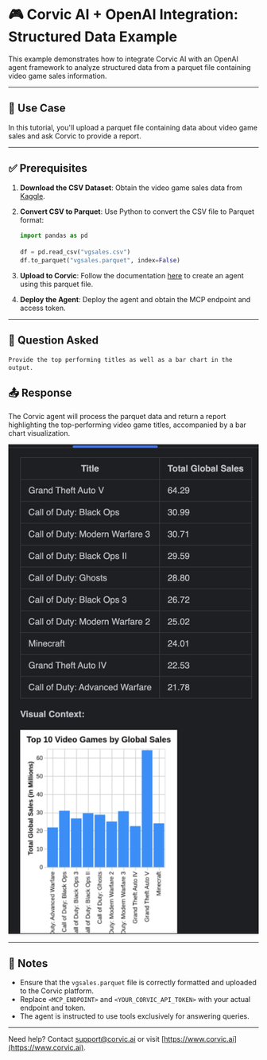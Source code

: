 # 🎮 Corvic AI + OpenAI Integration: Structured Data Example

This example demonstrates how to integrate Corvic AI with an OpenAI agent framework to analyze structured data from a parquet file containing video game sales information.

---

## 📘 Use Case

In this tutorial, you'll upload a parquet file containing data about video game sales and ask Corvic to provide a report.

---

## ✅ Prerequisites

1. **Download the CSV Dataset**: Obtain the video game sales data from [Kaggle](https://www.kaggle.com/datasets/gregorut/videogamesales).

2. **Convert CSV to Parquet**: Use Python to convert the CSV file to Parquet format:

   ```python
   import pandas as pd

   df = pd.read_csv("vgsales.csv")
   df.to_parquet("vgsales.parquet", index=False)
   ```

3. **Upload to Corvic**: Follow the documentation [here](https://app.corvic.ai/docs/howToUseCorvic#create-pipelines) to create an agent using this parquet file.

4. **Deploy the Agent**: Deploy the agent and obtain the MCP endpoint and access token.

---

## 🧠 Question Asked

```text
Provide the top performing titles as well as a bar chart in the output.
```

## 📤 Response

The Corvic agent will process the parquet data and return a report highlighting the top-performing video game titles, accompanied by a bar chart visualization.

![Top Performing Titles](../../assets/images/output_gen_bi.png)

---

## 📄 Notes

- Ensure that the `vgsales.parquet` file is correctly formatted and uploaded to the Corvic platform.
- Replace `<MCP_ENDPOINT>` and `<YOUR_CORVIC_API_TOKEN>` with your actual endpoint and token.
- The agent is instructed to use tools exclusively for answering queries.

---

Need help? Contact [support@corvic.ai](mailto:support@corvic.ai) or visit [https://www.corvic.ai](https://www.corvic.ai).